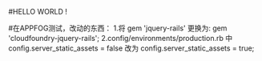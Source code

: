 #HELLO WORLD !

#在APPFOG测试，改动的东西：
    1.将 gem 'jquery-rails' 更换为: gem 'cloudfoundry-jquery-rails';
    2.config/environments/production.rb 中 config.server_static_assets = false 改为 config.server_static_assets = true;
